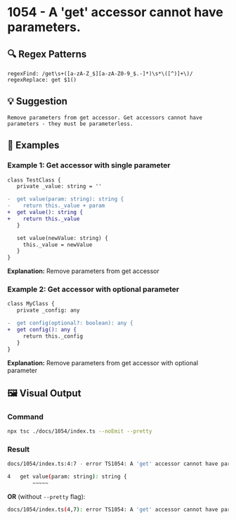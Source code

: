 # 1054 - A 'get' accessor cannot have parameters.

## 🔍 Regex Patterns
```regex
regexFind: /get\s+([a-zA-Z_$][a-zA-Z0-9_$.-]*)\s*\([^)]+\)/
regexReplace: get $1()
```

## 💡 Suggestion
```text
Remove parameters from get accessor. Get accessors cannot have parameters - they must be parameterless.
```

## 📝 Examples

### Example 1: Get accessor with single parameter
```diff
class TestClass {
   private _value: string = ''

-  get value(param: string): string {
-    return this._value + param
+  get value(): string {
+    return this._value
   }

   set value(newValue: string) {
     this._value = newValue
   }
}
```

**Explanation:** Remove parameters from get accessor

### Example 2: Get accessor with optional parameter
```diff
class MyClass {
   private _config: any

-  get config(optional?: boolean): any {
+  get config(): any {
     return this._config
   }
}
```

**Explanation:** Remove parameters from get accessor with optional parameter

## 🖼️ Visual Output
### Command
```bash
npx tsc ./docs/1054/index.ts --noEmit --pretty
```

### Result
```bash
docs/1054/index.ts:4:7 - error TS1054: A 'get' accessor cannot have parameters.

4   get value(param: string): string {
        ~~~~~
```

**OR** (without `--pretty` flag):

```bash
docs/1054/index.ts(4,7): error TS1054: A 'get' accessor cannot have parameters.
```
